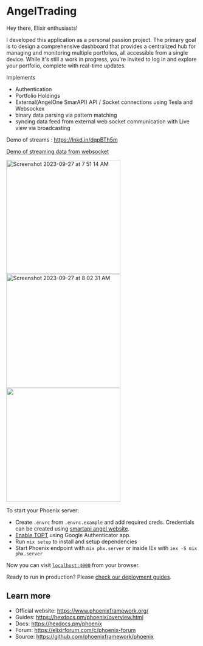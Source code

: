 # AngelTrading

Hey there, Elixir enthusiasts!

I developed this application as a personal passion project. The primary goal is to design a comprehensive dashboard that provides a centralized hub for managing and monitoring multiple portfolios, all accessible from a single device. While it's still a work in progress, you're invited to log in and explore your portfolio, complete with real-time updates.

Implements
- Authentication
- Portfolio Holdings
- External(AngelOne SmarAPI) API / Socket connections using Tesla and Websockex
- binary data parsing via pattern matching
- syncing data feed from external web socket communication with Live view via broadcasting

Demo of streams : https://lnkd.in/dqpBTh5m

<div>
  <a href="https://www.loom.com/share/aa2ffe38c154459f9731eee406ba2a06">
    <p>Demo of streaming data from websocket</p>
  </a>
  <img height="300" alt="Screenshot 2023-09-27 at 7 51 14 AM" src="https://github.com/pkrawat1/angel-trading/assets/3807725/345cfa75-f77b-4d26-acb6-2791bf932faa">
  <img height="300" alt="Screenshot 2023-09-27 at 8 02 31 AM" src="https://github.com/pkrawat1/angel-trading/assets/3807725/a5662719-7012-498e-bd44-dd75da0250f6">
  <a href="https://www.loom.com/share/aa2ffe38c154459f9731eee406ba2a06">
    <img height="300" src="https://cdn.loom.com/sessions/thumbnails/aa2ffe38c154459f9731eee406ba2a06-with-play.gif">
  </a>
</div>


To start your Phoenix server:

  * Create `.envrc` from `.envrc.example` and add required creds. Credentials can be created using [smartapi angel website](https://smartapi.angelbroking.com/).
  * [Enable TOPT](https://smartapi.angelbroking.com/enable-totp) using Google Authenticator app.
  * Run `mix setup` to install and setup dependencies
  * Start Phoenix endpoint with `mix phx.server` or inside IEx with `iex -S mix phx.server`

Now you can visit [`localhost:4000`](http://localhost:4000) from your browser.

Ready to run in production? Please [check our deployment guides](https://hexdocs.pm/phoenix/deployment.html).

## Learn more

  * Official website: https://www.phoenixframework.org/
  * Guides: https://hexdocs.pm/phoenix/overview.html
  * Docs: https://hexdocs.pm/phoenix
  * Forum: https://elixirforum.com/c/phoenix-forum
  * Source: https://github.com/phoenixframework/phoenix
